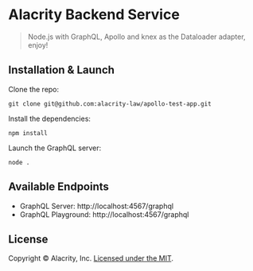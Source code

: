 # Alacrity Backend Service

> Node.js with GraphQL, Apollo and knex as the Dataloader adapter, enjoy!

## Installation & Launch

Clone the repo:

```
git clone git@github.com:alacrity-law/apollo-test-app.git
```

Install the dependencies:

```
npm install
```

Launch the GraphQL server:

```
node .
```

## Available Endpoints

* GraphQL Server: http://localhost:4567/graphql
* GraphQL Playground: http://localhost:4567/graphql


## License

Copyright © Alacrity, Inc. [Licensed under the MIT](/LICENSE).
